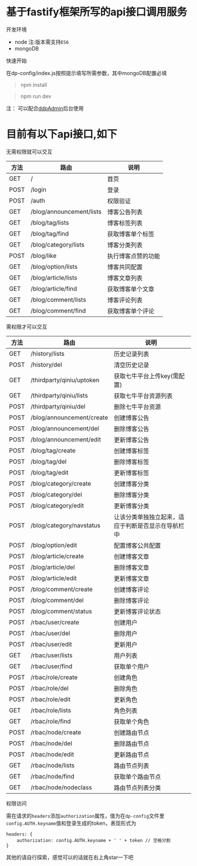 # 基于fastify框架所写的api接口调用服务

开发环境

 - node 注:版本需支持`ES6`
 - mongoDB

快速开始

在dp-config/index.js按照提示填写所需参数，其中mongoDB配置必填


> npm install

> npm run dev

注： 可以配合[ddpAdmin](https://github.com/pandashuai/ddpAdmin)后台使用

# 目前有以下api接口,如下

无需权限就可以交互

| 方法 | 路由 | 说明 |
| --- | --- | --- |
| GET | / | 首页 |
| POST | /login | 登录 |
| POST | /auth | 权限验证 |
| GET | /blog/announcement/lists | 博客公告列表 |
| GET | /blog/tag/lists | 博客标签列表 |
| GET | /blog/tag/find | 获取博客单个标签 |
| GET | /blog/category/lists | 博客分类列表 |
| POST | /blog/like | 执行博客点赞的功能 |
| GET | /blog/option/lists | 博客共同配置 |
| GET | /blog/article/lists | 博客文章列表 |
| GET | /blog/article/find | 获取博客单个文章 |
| GET | /blog/comment/lists | 博客评论列表 |
| GET | /blog/comment/find | 获取博客单个评论 |


需权限才可以交互

| 方法 | 路由 | 说明 |
| --- | --- | --- |
| GET | /history/lists | 历史记录列表 |
| POST | /history/del | 清空历史记录 |
| GET | /thirdparty/qiniu/uptoken | 获取七牛平台上传key(需配置) |
| GET | /thirdparty/qiniu/lists | 获取七牛平台资源列表 |
| POST | /thirdparty/qiniu/del | 删除七牛平台资源 |
| POST | /blog/announcement/create | 创建博客公告 |
| POST | /blog/announcement/del | 删除博客公告 |
| POST | /blog/announcement/edit | 更新博客公告 |
| POST | /blog/tag/create | 创建博客标签 |
| POST | /blog/tag/del | 删除博客标签 |
| POST | /blog/tag/edit | 更新博客标签 |
| POST | /blog/category/create | 创建博客分类 |
| POST | /blog/category/del | 删除博客分类 |
| POST | /blog/category/edit | 更新博客分类 |
| POST | /blog/category/navstatus | 让该分类单独独立起来，适应于判断是否显示在导航栏中 |
| POST | /blog/option/edit | 配置博客公共配置 |
| POST | /blog/article/create | 创建博客文章 |
| POST | /blog/article/del | 删除博客文章 |
| POST | /blog/article/edit | 更新博客文章 |
| POST | /blog/comment/create | 创建博客评论 |
| POST | /blog/comment/del | 删除博客评论 |
| POST | /blog/comment/status | 更新博客评论状态 |
| POST | /rbac/user/create | 创建用户 |
| POST | /rbac/user/del | 删除用户 |
| POST | /rbac/user/edit | 更新用户 |
| GET | /rbac/user/lists | 用户列表 |
| GET | /rbac/user/find | 获取单个用户 |
| POST | /rbac/role/create | 创建角色 |
| POST | /rbac/role/del | 删除角色 |
| POST | /rbac/role/edit | 更新角色 |
| GET | /rbac/role/lists | 角色列表 |
| GET | /rbac/role/find | 获取单个角色 |
| POST | /rbac/node/create | 创建路由节点 |
| POST | /rbac/node/del | 删除路由节点 |
| POST | /rbac/node/edit | 更新路由节点 |
| GET | /rbac/node/lists | 路由节点列表 |
| GET | /rbac/node/find | 获取单个路由节点 |
| GET | /rbac/node/nodeclass | 路由节点列表分类 |

权限访问

需在请求的`headers`添加`authorization`属性，值为在`dp-config`文件里`config.AUTH.keyname`值和登录生成的token，表现形式为
```
headers: {
    authorization: config.AUTH.keyname + ' ' + token // 空格分割
}
```

其他的请自行探索，感觉可以的话就在右上角star一下吧